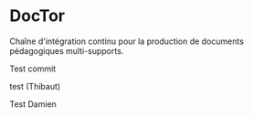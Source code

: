 DocTor
======


Chaîne d'intégration continu pour la production de documents pédagogiques multi-supports.


Test commit

test (Thibaut)

Test Damien

